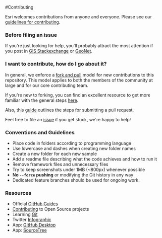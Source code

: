 #Contributing

Esri welcomes contributions from anyone and everyone. Please see our [guidelines for contributing](https://github.com/esri/contributing).

### Before filing an issue

If you're just looking for help, you'll probably attract the most attention if you post in [GIS Stackexchange](http://gis.stackexchange.com/questions/ask?tags=esri-leaflet,leaflet) or [GeoNet](https://geonet.esri.com/community/discussions-lobby).

### I want to contribute, how do I go about it?

In general, we enforce a [fork and pull](https://help.github.com/articles/using-pull-requests/) model for new contributions to this repository. This model applies to both the members of the community at large and for our core contributing team.

If you're new to forking, you can find an excellent resource to get more familiar with the general steps [here](https://guides.github.com/activities/contributing-to-open-source/).

Also, this [guide](SUBMITPR.md) outlines the steps for submitting a pull request.

Feel free to file an [issue](https://github.com/Esri/developer-support/issues/new) if you get stuck, we're happy to help!

### Conventions and Guidelines

* Place code in folders according to programming language
* Use lowercase and dashes when creating new folder names
* Create a new folder for each new sample
* Add a readme file describing what the code achieves and how to run it
* Remove framework files and unnecessary files
* Try to keep screenshots under 1MB (~800px) whenever possible
* **No `--force` pushing** or modifying the Git history in any way
* Dedicated feature branches should be used for ongoing work.

### Resources

* Official [GitHub Guides](https://guides.github.com/)
* [Contributing](https://guides.github.com/activities/contributing-to-open-source/) to Open Source projects
* Learning [Git](https://github.com/Esri/developer-support/wiki/Resources-To-Learn-Git)
* Twitter [Infographic](https://twitter.com/cthydng/status/575483540202106880?s=09)
* App: [GitHub Desktop](https://desktop.github.com/)
* App: [SourceTree](https://www.atlassian.com/software/sourcetree/overview/)




